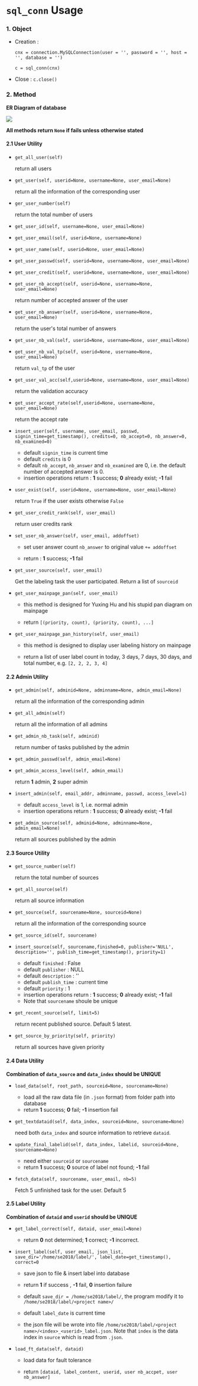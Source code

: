 # `sql_conn` Usage

### 1. Object

- Creation :

  `cnx = connection.MySQLConnection(user = '', password = '', host = '', database = '')`

  `c = sql_conn(cnx)`

- Close : `c.close()`



### 2. Method

**ER Diagram of database**

![](./db_er.png)

**All methods return `None` if fails unless otherwise stated**

#### 2.1 User Utility

- `get_all_user(self)`
    
  return all users
   
- `get_user(self, userid=None, username=None, user_email=None)`

  return all the information of the corresponding user
  
- `ger_user_number(self)`

  return the total number of users

- `get_user_id(self, username=None, user_email=None)` 

- `get_user_email(self, userid=None, username=None)`

- `get_user_name(self, userid=None, user_email=None)`

- `get_user_passwd(self, userid=None, username=None, user_email=None)`

- `get_user_credit(self, userid=None, username=None, user_email=None)`

- `get_user_nb_accept(self, userid=None, username=None, user_email=None)`
  
   return number of accepted answer of the user
   
- `get_user_nb_answer(self, userid=None, username=None, user_email=None)`

   return the user's total number of answers 

- `get_user_nb_val(self, userid=None, username=None, user_email=None)`

- `get_user_nb_val_tp(self, userid=None, username=None, user_email=None)`
    
   return `val_tp` of the user
   
- `get_user_val_acc(self,userid=None, username=None, user_email=None)`

   return the validation accuracy 
   
- `get_user_accept_rate(self,userid=None, username=None, user_email=None)`

   return the accept rate 

- `insert_user(self, username, user_email, passwd, signin_time=get_timestamp(), credits=0, nb_accept=0, nb_answer=0, nb_examined=0)`

  - default `signin_time` is current time
  - default `credits` is 0
  - default `nb_accept`, `nb_answer` and `nb_examined` are 0, i.e. the default number of accepted answer is 0.
  - insertion operations return : **1** success; **0** already exist; **-1** fail

- `user_exist(self, userid=None, username=None, user_email=None)`

  return `True` if the user exists otherwise `False`
  
- `get_user_credit_rank(self, user_email)`

   return user credits rank
   
- `set_user_nb_answer(self, user_email, addoffset)`

   - set user answer count `nb_answer` to original value `+= addoffset`
   
   - return : **1** success;  **-1** fail
   
- `get_user_source(self, user_email)`

   Get the labeling task the user participated. Return a list of `sourceid`
   
- `get_user_mainpage_pan(self, user_email)`

  - this method is designed for Yuxing Hu and his stupid pan diagram on mainpage

  - return `[(priority, count), (priority, count), ...]`
  
- `get_user_mainpage_pan_history(self, user_email)`

  - this method is designed to display user labeling history on mainpage 
  
  - return a list of user label count in today, 3 days, 7 days, 30 days, and total number, e.g. `[2, 2, 2, 3, 4]`
  
  
#### 2.2 Admin Utility

- `get_admin(self, adminid=None, adminname=None, admin_email=None)`

  return all the information of the corresponding admin

- `get_all_admin(self)`
    
   return all the information of all admins
   
- `get_admin_nb_task(self, adminid)`

   return number of tasks published by the admin
   
- `get_admin_passwd(self, admin_email=None)`

- `get_admin_access_level(self, admin_email)`

   return **1** admin, **2** super admin
   
- `insert_admin(self, email_addr, adminname, passwd, access_level=1)`

  - default `access_level` is 1, i.e. normal admin
  - insertion operations return : **1** success; **0** already exist; **-1** fail
  
- `get_admin_source(self, adminid=None, adminname=None, admin_email=None)`

  return all sources published by the admin

#### 2.3 Source Utility

- `get_source_number(self)`

   return the total number of sources
   
- `get_all_source(self)`

   return all source information
   
- `get_source(self, sourcename=None, sourceid=None)`

  return all the information of the corresponding source
  
- `get_source_id(self, sourcename)`

- `insert_source(self, sourcename,finished=0, publisher='NULL', description='', publish_time=get_timestamp(), priority=1)`

  - default `finished` : False
  - default `publisher` : NULL
  - default `description` : ''
  - default `publish_time` : current time
  - default `priority` : 1
  - insertion operations return : **1** success; **0** already exist; **-1** fail
  - Note that `sourcename` shoule be unique

- `get_recent_source(self, limit=5)`

  return recent published source. Default 5 latest.
  
- `get_source_by_priority(self, priority)`

  return all sources have given priority

#### 2.4 Data Utility

**Combination of `data_source` and `data_index` should be UNIQUE**

- `load_data(self, root_path, sourceid=None, sourcename=None)`

  - load all the raw data file (in `.json` format) from folder path into database
  - return **1** success; **0** fail; **-1** insertion fail
  
- `get_textdataid(self, data_index, sourceid=None, sourcename=None)`

  need both `data_index` and source information to retrieve `dataid`.

- `update_final_labelid(self, data_index, labelid, sourceid=None, sourcename=None)`

  - need either `sourceid` or `sourcename`
  - return **1** success; **0** source of label not found; **-1** fail
  
- `fetch_data(self, sourcename, user_email, nb=5)`
  
  Fetch 5 unfinished task for the user. Default 5
  
#### 2.5 Label Utility

**Combination of `dataid` and `userid` should be UNIQUE**

- `get_label_correct(self, dataid, user_email=None)`
  
  - return **0** not determined; **1** correct; **-1** incorrect.
  
- `insert_label(self, user_email, json_list, save_dir='/home/se2018/label/', label_date=get_timestamp(), correct=0`

  - save json to file  & insert label into database
  
  - return **1** if success , **-1** fail, **0** insertion failure
  
  - default `save_dir = /home/se2018/label/`, the program modify it to `/home/se2018/label/<project name>/`
  
  - default `label_date` is current time
  
  - the json file will be wrote into file `/home/se2018/label/<project name>/<index>_<userid>_label.json`. Note that `index` is the data index in `source` which is read from `.json`.

- `load_ft_data(self, dataid)`
  
  - load data for fault tolerance
  
  - return `[dataid, label_content, userid, user nb_accpet, user nb_answer]`
  




